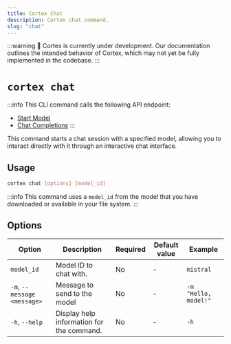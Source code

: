 ```yaml
---
title: Cortex Chat
description: Cortex chat command.
slug: "chat"
---
```


:::warning
🚧 Cortex is currently under development. Our documentation outlines the intended behavior of Cortex, which may not yet be fully implemented in the codebase.
:::

# `cortex chat`
:::info
This CLI command calls the following API endpoint:
- [Start Model](/api-reference#tag/models/post/v1/models/{modelId}/start)
- [Chat Completions](/api-reference#tag/inference/post/v1/chat/completions)
:::

This command starts a chat session with a specified model, allowing you to interact directly with it through an interactive chat interface.

## Usage

```bash
cortex chat [options] [model_id] 
```
:::info
This command uses a `model_id` from the model that you have downloaded or available in your file system.
:::

## Options

| Option                        | Description                                                                                     | Required | Default value | Example                       |
| ----------------------------- | ----------------------------------------------------------------------------------------------- | -------- | ------------- | ----------------------------- |
| `model_id`                    | Model ID to chat with. | No       | -             | `mistral`                       |
| `-m`, `--message <message>`   | Message to send to the model                                                                     | No       | -             | `-m "Hello, model!"`          |
| `-h`, `--help`                | Display help information for the command.                                                         | No       | -             | `-h`                          |

<!-- | `-t`, `--thread <thread_id>`  | Thread ID. If not provided, will create new thread                                               | No       | -             | `-t 98765`                    | -->
<!-- | `-a`, `--attach`              | Attach to interactive chat session                                                               | No       | `false`       | `-a`                          |
| `-p`, `--preset <preset>`     | Apply a chat preset to the chat session                                                          | No       | -             | `-p default`                  | -->


